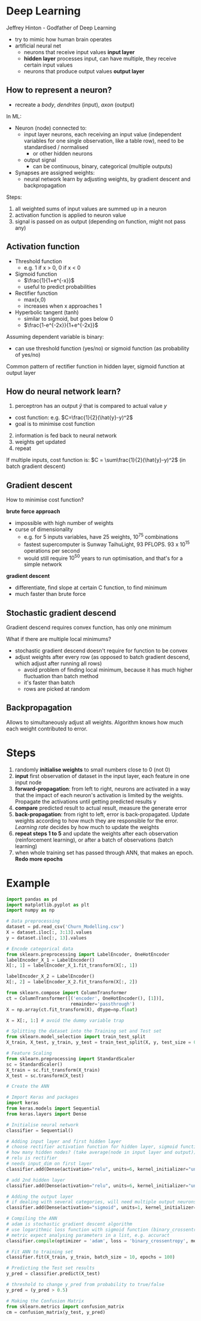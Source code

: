 # Deep Learning

Jeffrey Hinton - Godfather of Deep Learning

- try to mimic how human brain operates
- artificial neural net
  - neurons that receive input values **input layer**
  - **hidden layer** processes input, can have multiple, they receive certain input values
  - neurons that produce output values **output layer**

## How to represent a neuron?

- recreate a *body*, *dendrites* (input), *axon* (output)

In ML:

- Neuron (node) connected to:
  - input layer neurons, each receiving an input value (independent variables for one single observation, like a table row), need to be standardised / normalised
    - or other hidden neurons
  - output signal
    - can be continuous, binary, categorical (multiple outputs)
- Synapses are assigned weights:
  - neural network learn by adjusting weights, by gradient descent and backpropagation

Steps:

1. all weighted sums of input values are summed up in a neuron
2. activation function is applied to neuron value
3. signal is passed on as output (depending on function, might not pass any)

## Activation function

- Threshold function
  - e.g. 1 if x > 0, 0 if x < 0
- Sigmoid function
  - $\frac{1}{1+e^{-x}}$
  - useful to predict probabilities
- Rectifier function
  - max(x,0)
  - increases when x approaches 1
- Hyperbolic tangent (tanh)
  - similar to sigmoid, but goes below 0
  - $\frac{1-e^{-2x}}{1+e^{-2x}}$

Assuming dependent variable is binary:
- can use threshold function (yes/no) or sigmoid function (as probability of yes/no)

Common pattern of rectifier function in hidden layer, sigmoid function at output layer

## How do neural network learn?

1. perceptron has an output $\hat{y}$ that is compared to actual value $y$
  - cost function: e.g. $C=\frac{1}{2}(\hat{y}-y)^2$
  - goal is to minimise cost function
2. information is fed back to neural network
3. weights get updated
4. repeat

If multiple inputs, cost function is: $C = \sum\frac{1}{2}(\hat{y}-y)^2$ (in batch gradient descent)

## Gradient descent

How to minimise cost function?

**brute force approach**
- impossible with high number of weights
- curse of dimensionality
  - e.g. for 5 inputs variables, have 25 weights, $10^{75}$ combinations
  - fastest supercomputer is Sunway TaihuLight, 93 PFLOPS. 93 x $10^{15}$ operations per second
  - would still require $10^{50}$ years to run optimisation, and that's for a simple network

**gradient descent**

- differentiate, find slope at certain C function, to find minimum
- much faster than brute force

## Stochastic gradient descend

Gradient descend requires convex function, has only one minimum

What if there are multiple local minimums?

- stochastic gradient descend doesn't require for function to be convex
- adjust weights after every row (as opposed to batch gradient descend, which adjust after running all rows)
  - avoid problem of finding local minimum, because it has much higher fluctuation than batch method
  - it's faster than batch
  - rows are picked at random

## Backpropagation

Allows to simultaneously adjust all weights. Algorithm knows how much each weight contributed to error.

# Steps

1. randomly **initialise weights** to small numbers close to 0 (not 0)
2. **input** first observation of dataset in the input layer, each feature in one input node
3. **forward-propagation**: from left to right, neurons are activated in a way that the impact of each neuron's activation is limited by the weights. Propagate the activations until getting predicted results y
4. **compare** predicted result to actual result, measure the generate error
5. **back-propagation**: from right to left, error is back-propagated. Update weights according to how much they are responsible for the error. *Learning rate* decides by how much to update the weights
6. **repeat steps 1 to 5** and update the weights after each observation (reinforcement learning), or after a batch of observations (batch learning)
7. when whole training set has passed through ANN, that makes an epoch. **Redo more epochs**

# Example

```python
import pandas as pd
import matplotlib.pyplot as plt
import numpy as np

# Data preprocessing
dataset = pd.read_csv('Churn_Modelling.csv')
X = dataset.iloc[:, 3:13].values
y = dataset.iloc[:, 13].values

# Encode categorical data
from sklearn.preprocessing import LabelEncoder, OneHotEncoder
labelEncoder_X_1 = LabelEncoder()
X[:, 1] = labelEncoder_X_1.fit_transform(X[:, 1])

labelEncoder_X_2 = LabelEncoder()
X[:, 2] = labelEncoder_X_2.fit_transform(X[:, 2])

from sklearn.compose import ColumnTransformer
ct = ColumnTransformer([('encoder', OneHotEncoder(), [1])], 
                        remainder='passthrough')
X = np.array(ct.fit_transform(X), dtype=np.float)

X = X[:, 1:] # avoid the dummy variable trap

# Splitting the dataset into the Training set and Test set
from sklearn.model_selection import train_test_split
X_train, X_test, y_train, y_test = train_test_split(X, y, test_size = 0.2, random_state = 0)

# Feature Scaling
from sklearn.preprocessing import StandardScaler
sc = StandardScaler()
X_train = sc.fit_transform(X_train)
X_test = sc.transform(X_test)

# Create the ANN

# Import Keras and packages
import keras
from keras.models import Sequential
from keras.layers import Dense

# Initialise neural network
classifier = Sequential()

# Adding input layer and first hidden layer 
# choose rectifier activation function for hidden layer, sigmoid function for output
# how many hidden nodes? (take average(node in input layer and output)) - units = 6 (11+2)/2
# relu is rectifier
# needs input_dim on first layer
classifier.add(Dense(activation="relu", units=6, kernel_initializer="uniform", input_dim = 11))

# add 2nd hidden layer
classifier.add(Dense(activation="relu", units=6, kernel_initializer="uniform"))

# Adding the output layer
# if dealing with several categories, will need multiple output neurons, and activation function would be softmax
classifier.add(Dense(activation="sigmoid", units=1, kernel_initializer="uniform"))

# Compiling the ANN
# adam is stochastic gradient descent algorithm
# use logarithmic loss function with sigmoid function (binary_crossentropy with 1 category)
# metric expect analysing parameters in a list, e.g. accuract
classifier.compile(optimizer = 'adam', loss = 'binary_crossentropy', metrics = ['accuracy'])

# Fit ANN to training set
classifier.fit(X_train, y_train, batch_size = 10, epochs = 100)

# Predicting the Test set results
y_pred = classifier.predict(X_test)

# threshold to change y_pred from probability to true/false
y_pred = (y_pred > 0.5)

# Making the Confusion Matrix
from sklearn.metrics import confusion_matrix
cm = confusion_matrix(y_test, y_pred)
```